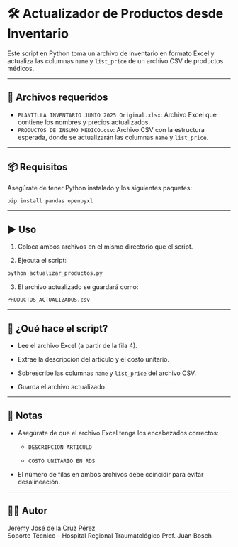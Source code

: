 
# 🛠️ Actualizador de Productos desde Inventario

Este script en Python toma un archivo de inventario en formato Excel y actualiza las columnas `name` y `list_price` de un archivo CSV de productos médicos.

---

## 📁 Archivos requeridos

- `PLANTILLA INVENTARIO JUNIO 2025 Original.xlsx`: Archivo Excel que contiene los nombres y precios actualizados.
- `PRODUCTOS DE INSUMO MEDICO.csv`: Archivo CSV con la estructura esperada, donde se actualizarán las columnas `name` y `list_price`.

---

## 📦 Requisitos

Asegúrate de tener Python instalado y los siguientes paquetes:

```bash
pip install pandas openpyxl
````

---

## ▶️ Uso

1. Coloca ambos archivos en el mismo directorio que el script.
    
2. Ejecuta el script:
    

```bash
python actualizar_productos.py
```

3. El archivo actualizado se guardará como:
    

```
PRODUCTOS_ACTUALIZADOS.csv
```

---

## 🔄 ¿Qué hace el script?

- Lee el archivo Excel (a partir de la fila 4).
    
- Extrae la descripción del artículo y el costo unitario.
    
- Sobrescribe las columnas `name` y `list_price` del archivo CSV.
    
- Guarda el archivo actualizado.
    

---

## 📌 Notas

- Asegúrate de que el archivo Excel tenga los encabezados correctos:
    
    - `DESCRIPCION ARTICULO`
        
    - `COSTO UNITARIO EN RDS`
        
- El número de filas en ambos archivos debe coincidir para evitar desalineación.
    

---

## 👨‍💻 Autor

Jeremy José de la Cruz Pérez  
Soporte Técnico – Hospital Regional Traumatológico Prof. Juan Bosch
